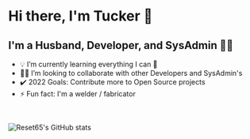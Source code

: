 # Hi there, I'm Tucker 👋

## I'm a Husband, Developer, and SysAdmin 👨‍💻

- 💡 I’m currently learning everything I can 🤣
- 🤝🏻 I’m looking to collaborate with other Developers and SysAdmin's
- ✔️ 2022 Goals: Contribute more to Open Source projects
- ⚡ Fun fact: I'm a welder / fabricator

<br>

![Reset65's GitHub stats](https://github-readme-stats.vercel.app/api?username=tuckerjr&show_icons=true&theme=dracula)